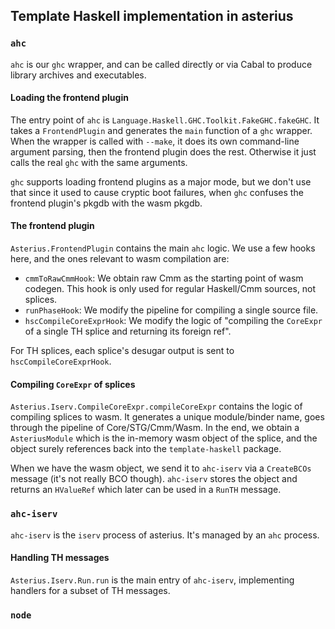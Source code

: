 ## Template Haskell implementation in asterius

### `ahc`

`ahc` is our `ghc` wrapper, and can be called directly or via Cabal to produce
library archives and executables.

#### Loading the frontend plugin

The entry point of `ahc` is `Language.Haskell.GHC.Toolkit.FakeGHC.fakeGHC`. It
takes a `FrontendPlugin` and generates the `main` function of a `ghc` wrapper.
When the wrapper is called with `--make`, it does its own command-line argument
parsing, then the frontend plugin does the rest. Otherwise it just calls the
real `ghc` with the same arguments.

`ghc` supports loading frontend plugins as a major mode, but we don't use that
since it used to cause cryptic boot failures, when `ghc` confuses the frontend
plugin's pkgdb with the wasm pkgdb.

#### The frontend plugin

`Asterius.FrontendPlugin` contains the main `ahc` logic. We use a few hooks
here, and the ones relevant to wasm compilation are:

* `cmmToRawCmmHook`: We obtain raw Cmm as the starting point of wasm codegen.
  This hook is only used for regular Haskell/Cmm sources, not splices.
* `runPhaseHook`: We modify the pipeline for compiling a single source file.
* `hscCompileCoreExprHook`: We modify the logic of "compiling the `CoreExpr` of
  a single TH splice and returning its foreign ref".

For TH splices, each splice's desugar output is sent to
`hscCompileCoreExprHook`.

#### Compiling `CoreExpr` of splices

`Asterius.Iserv.CompileCoreExpr.compileCoreExpr` contains the logic of compiling
splices to wasm. It generates a unique module/binder name, goes through the
pipeline of Core/STG/Cmm/Wasm. In the end, we obtain a `AsteriusModule` which is
the in-memory wasm object of the splice, and the object surely references back
into the `template-haskell` package.

When we have the wasm object, we send it to `ahc-iserv` via a `CreateBCOs`
message (it's not really BCO though). `ahc-iserv` stores the object and returns
an `HValueRef` which later can be used in a `RunTH` message.

### `ahc-iserv`

`ahc-iserv` is the `iserv` process of asterius. It's managed by an `ahc`
process.

#### Handling TH messages

`Asterius.Iserv.Run.run` is the main entry of `ahc-iserv`, implementing handlers
for a subset of TH messages.

### `node`

